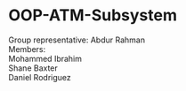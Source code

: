 # OOP-ATM-Subsystem

Group representative: Abdur Rahman
<br />
Members:<br />
Mohammed Ibrahim<br />
Shane Baxter<br />
Daniel Rodriguez<br />
